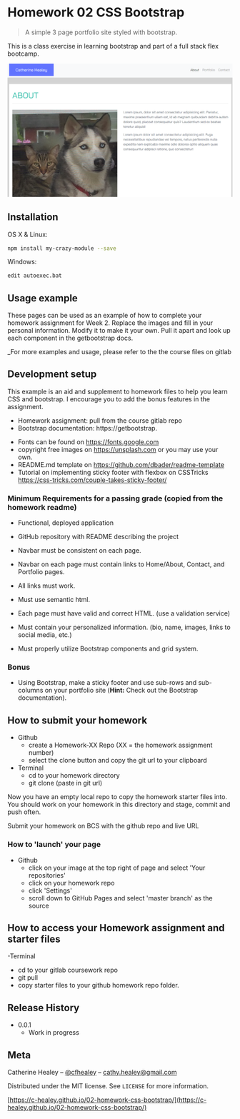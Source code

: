 # Homework 02 CSS Bootstrap

> A simple 3 page portfolio site styled with bootstrap.

This is a class exercise in learning bootstrap and part of a full stack flex bootcamp.

![](css-bootstrapHW.png)

## Installation

OS X & Linux:

```sh
npm install my-crazy-module --save
```

Windows:

```sh
edit autoexec.bat
```

## Usage example

These pages can be used as an example of how to complete your homework assignment for Week 2. Replace the images and fill in your personal information. Modify it to make it your own. Pull it apart and look up each component in the getbootstrap docs.

\_For more examples and usage, please refer to the the course files on gitlab

## Development setup

This example is an aid and supplement to homework files to help you learn CSS and bootstrap. I encourage you to add the bonus features in the assignment.

- Homework assignment: pull from the course gitlab repo
- Bootstrap documentation: https://getbootstrap.

* Fonts can be found on https://fonts.google.com
* copyright free images on https://unsplash.com or you may use your own.
* README.md template on https://github.com/dbader/readme-template
* Tutorial on implementing sticky footer with flexbox on CSSTricks https://css-tricks.com/couple-takes-sticky-footer/

### Minimum Requirements for a passing grade (copied from the homework readme)

- Functional, deployed application

- GitHub repository with README describing the project

- Navbar must be consistent on each page.

- Navbar on each page must contain links to Home/About, Contact, and Portfolio pages.

- All links must work.

- Must use semantic html.

- Each page must have valid and correct HTML. (use a validation service)

- Must contain your personalized information. (bio, name, images, links to social media, etc.)

- Must properly utilize Bootstrap components and grid system.

### Bonus

- Using Bootstrap, make a sticky footer and use sub-rows and sub-columns on your portfolio site (**Hint:** Check out the Bootstrap documentation).

## How to submit your homework

- Github
  - create a Homework-XX Repo (XX = the homework assignment number)
  - select the clone button and copy the git url to your clipboard
- Terminal
  - cd to your homework directory
  - git clone (paste in git url)

Now you have an empty local repo to copy the homework starter files into. You should work on your homework in this directory and stage, commit and push often.

Submit your homework on BCS with the github repo and live URL

### How to 'launch' your page

- Github
  - click on your image at the top right of page and select 'Your repositories'
  - click on your homework repo
  - click 'Settings'
  - scroll down to GitHub Pages and select 'master branch' as the source

## How to access your Homework assignment and starter files

-Terminal

- cd to your gitlab coursework repo
- git pull
- copy starter files to your github homework repo folder.

## Release History

- 0.0.1
  - Work in progress

## Meta

Catherine Healey – [@cfhealey](https://twitter.com/cfhealey) – cathy.healey@gmail.com

Distributed under the MIT license. See `LICENSE` for more information.

[https://c-healey.github.io/02-homework-css-bootstrap/](https://c-healey.github.io/02-homework-css-bootstrap/)
